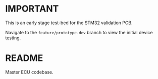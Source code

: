 # IMPORTANT #
This is an early stage test-bed for the STM32 validation PCB.

Navigate to the `feature/prototype-dev` branch to view the initial device testing.

# README #

Master ECU codebase.